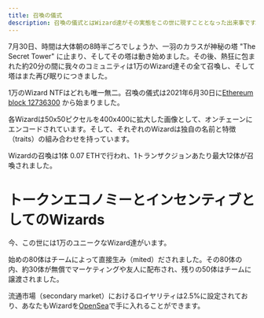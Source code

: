 ```yaml
---
title: 召喚の儀式
description: 召喚の儀式とはWizard達がその実態をこの世に現すこととなった出来事です。ここではその儀式の内容と使われた仕組みについて説明しましょう。
---
```


7月30日、時間は大体朝の8時半ごろでしょうか、一羽のカラスが神秘の塔 "The Secret Tower" に止まり、そしてその塔は動き始めました。その後、熱狂に包まれた約20分の間に我々のコミュニティは1万のWizard達その全て召喚し、そして塔はまた再び眠りにつきました。

1万のWizard NTFはどれも唯一無二。召喚の儀式は2021年6月30日に[Ethereum block 12736300](https://etherscan.io/block/countdown/12736300) から始まりました。

各Wizardは50x50ピクセルを400x400に拡大した画像として、オンチェーンにエンコードされています。そして、それぞれのWizardは独自の名前と特徴（traits）の組み合わせを持っています。

Wizardの召喚は1体 0.07 ETHで行われ、1トランザクジョンあたり最大12体が召喚されました。

# トークンエコノミーとインセンティブとしてのWizards

今、この世には1万のユニークなWizard達がいます。

始めの80体はチームによって直接生み（mited）だされました。その80体の内、約30体が無償でマーケティングや友人に配布され、残りの50体はチームに譲渡されました。

流通市場（secondary market）におけるロイヤリティは2.5%に設定されており、あなたもWizardを[OpenSea](https://opensea.io/collection/forgottenruneswizardscult)で手に入れることができます。

